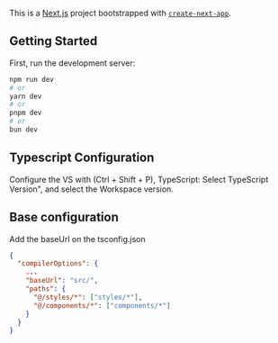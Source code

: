 This is a [Next.js](https://nextjs.org) project bootstrapped with [`create-next-app`](https://nextjs.org/docs/app/api-reference/cli/create-next-app).

## Getting Started

First, run the development server:

```bash
npm run dev
# or
yarn dev
# or
pnpm dev
# or
bun dev
```

## Typescript Configuration
Configure the VS with (Ctrl + Shift + P), TypeScript: Select TypeScript Version", and select the Workspace version.

## Base configuration
Add the baseUrl on the tsconfig.json
```json
{
  "compilerOptions": {
    ... 
    "baseUrl": "src/",
    "paths": {
      "@/styles/*": ["styles/*"],
      "@/components/*": ["components/*"]
    }
  }
}
```